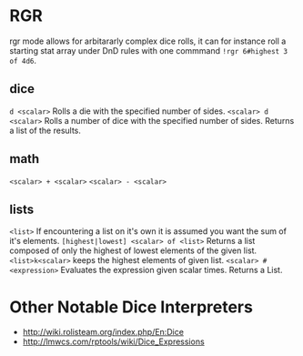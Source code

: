 # RGR 
rgr mode allows for arbitararly complex dice rolls, it can for 
instance roll a starting stat array under DnD rules with one commmand 
`!rgr 6#highest 3 of 4d6`.

## dice
`d <scalar>`            Rolls a die with the specified number of sides.
`<scalar> d <scalar>`   Rolls a number of dice with the specified number of sides. Returns a list of the results.

## math
`<scalar> + <scalar>`
`<scalar> - <scalar>`

## lists
`<list>`                                If encountering a list on it's own it is assumed you want the sum of it's elements.
`[highest|lowest] <scalar> of <list>`   Returns a list composed of only the highest of lowest elements of the given list.
`<list>k<scalar>`                       keeps the highest elements of given list.
`<scalar> # <expression>`               Evaluates the expression given scalar times. Returns a List.


# Other Notable Dice Interpreters

* http://wiki.rolisteam.org/index.php/En:Dice
* http://lmwcs.com/rptools/wiki/Dice_Expressions
